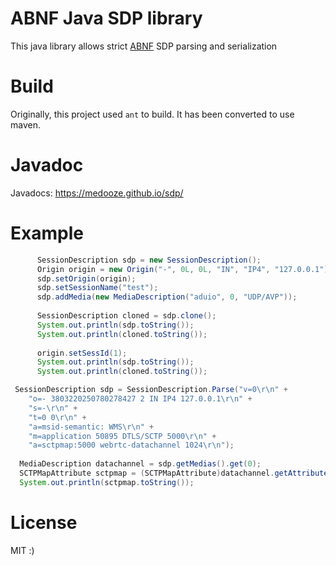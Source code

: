 # ABNF Java SDP library
This java library allows strict [ABNF](https://raw.githubusercontent.com/medooze/sdp/master/src/org/murillo/abnf/sdp.abnf) SDP parsing and serialization

# Build
Originally, this project used `ant` to build. It has been converted to use maven.

# Javadoc
Javadocs: https://medooze.github.io/sdp/ 

# Example
``` java
	  SessionDescription sdp = new SessionDescription();
	  Origin origin = new Origin("-", 0L, 0L, "IN", "IP4", "127.0.0.1");
	  sdp.setOrigin(origin);
	  sdp.setSessionName("test");
	  sdp.addMedia(new MediaDescription("aduio", 0, "UDP/AVP"));
    
	  SessionDescription cloned = sdp.clone();
	  System.out.println(sdp.toString());
	  System.out.println(cloned.toString());
	  
	  origin.setSessId(1);
	  System.out.println(sdp.toString());
	  System.out.println(cloned.toString());
```

``` java
 SessionDescription sdp = SessionDescription.Parse("v=0\r\n" +
	"o=- 3803220250780278427 2 IN IP4 127.0.0.1\r\n" +
	"s=-\r\n" +
	"t=0 0\r\n" +
	"a=msid-semantic: WMS\r\n" +
	"m=application 50895 DTLS/SCTP 5000\r\n" +
	"a=sctpmap:5000 webrtc-datachannel 1024\r\n");
		    
  MediaDescription datachannel = sdp.getMedias().get(0);
  SCTPMapAttribute sctpmap = (SCTPMapAttribute)datachannel.getAttributes("sctpmap").get(0);
  System.out.println(sctpmap.toString());
```
# License

MIT :)
